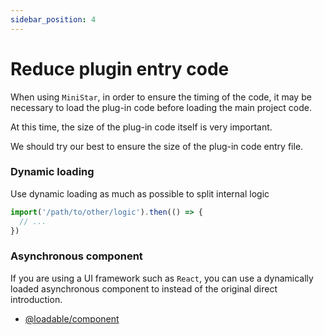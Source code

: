 ```yaml
---
sidebar_position: 4
---
```


# Reduce plugin entry code

When using `MiniStar`, in order to ensure the timing of the code, it may be necessary to load the plug-in code before loading the main project code.

At this time, the size of the plug-in code itself is very important.

We should try our best to ensure the size of the plug-in code entry file.

### Dynamic loading

Use dynamic loading as much as possible to split internal logic


```javascript
import('/path/to/other/logic').then(() => {
  // ...
})
```

### Asynchronous component

If you are using a UI framework such as `React`, you can use a dynamically loaded asynchronous component to instead of the original direct introduction.
- [@loadable/component](https://www.npmjs.com/package/@loadable/component)
